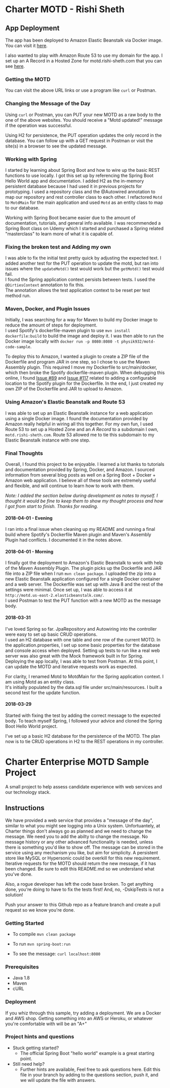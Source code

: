 # Charter MOTD - Rishi Sheth

## App Deployment
The app has been deployed to Amazon Elastic Beanstalk via Docker image.  You can visit it [here](http://motd.us-east-2.elasticbeanstalk.com).
  
I also wanted to play with Amazon Route 53 to use my domain for the app.  I set up an A Record in a Hosted Zone
for motd.rishi-sheth.com that you can see [here](http://motd.rishi-sheth.com).

### Getting the MOTD
You can visit the above URL links or use a program like `curl` or Postman.

### Changing the Message of the Day
Using `curl` or Postman, you can PUT your new MOTD as a raw body to the one of the above websites.  You should receive 
a "Motd updated!" message if the operation was successful.

Using H2 for persistence, the PUT operation updates the only record in the database.  You can follow up with a GET 
request in Postman or visit the site(s) in a browser to see the updated message.

### Working with Spring

I started by learning about Spring Boot and how to wire up the basic REST functions to use locally.  I got this set up
by referencing the Spring Boot Hello World app and documentation.  I added H2 as the in-memory persistent database 
because I had used it in previous projects for prototyping.  I used a repository class and the @Autowired annotation
 to map our repository and rest controller class to each other.  I refactored `Motd` to `MotdMain` for the main 
 application and used `Motd` as an entity class to map to our database.
 
Working with Spring Boot became easier due to the amount of documentation, tutorials, and general 
info available.  I was recommended a Spring Boot class on Udemy which I started and purchased a Spring related "masterclass"
to learn more of what it is capable of.

### Fixing the broken test and Adding my own

I was able to fix the initial test pretty quick by adjusting the expected text.  I added another test for the PUT operation
to update the motd, but ran into issues where the `updateMotd()` test would work but the `getMotd()` test would fail.  
I found the Spring application context persists between tests. I used the `@DirtiesContext` annotation to fix this.  
The annotation allows the test application context to be reset per test method run.

### Maven, Docker, and Plugin Issues
Initially, I was searching for a way for Maven to build my Docker image to reduce the amount of steps for deployment.  
I used Spotify's dockerfile-maven plugin to use `mvn install dockerfile:build` to build the image and deploy
it.  I was then able to run the Docker image locally with `docker run -p 8080:8080 -t physik932/motd-code-sample`.

To deploy this to Amazon, I wanted a plugin to create a ZIP file of the Dockerfile and program JAR in one step, so I 
chose to use the Maven Assembly plugin.  This required I move my Dockerfile to src/main/docker, which then broke the 
Spotify dockerfile-maven plugin.  When debugging this online, I found [Issue #89](https://github.com/spotify/dockerfile-maven/pull/89) and [Issue #117](https://github.com/spotify/dockerfile-maven/issues/117)
 related to adding a configurable location to the Spotify plugin for the Dockerfile.  In the end, I just created my own ZIP of the Dockerfile
 and JAR to upload to Amazon.
 
### Using Amazon's Elastic Beanstalk and Route 53
I was able to set up an Elastic Beanstalk instance for a web application using a single Docker image.  I found the 
documentation provided by Amazon really helpful in wiring all this together.  For my own fun, I used Route 53 to set up
a Hosted Zone and an _A Record_ to a subdomain I own, `motd.rishi-sheth.com`.  Route 53 allowed me to tie this subdomain
to my Elastic Beanstalk instance with one step.  

### Final Thoughts
Overall, I found this project to be enjoyable.  I learned a lot thanks to tutorials and documentation provided by Spring, 
Docker, and Amazon.  I sourced information from several blog posts as well on a Spring Boot + Docker + Amazon web 
application.  I believe all of these tools are extremely useful and flexible, and will continue to learn how to work 
with them.

_Note: I added the section below during development as notes to myself.  I thought it would be fine to keep them to 
show my thought process and how I got from start to finish.  Thanks for reading._

#### 2018-04-01 - Evening
I ran into a final issue when cleaning up my README and running a final build where Spotify's Dockerfile Maven plugin and Maven's Assembly Plugin
had conflicts.  I documented it in the notes above.

#### 2018-04-01 - Morning
I finally got the deployment to Amazon's Elastic Beanstalk to work with help of the Maven Assembly Plugin.  The plugin
picks up the Dockerfile and JAR file into a ZIP file when I run `mvn clean package`.  I uploaded the zip into a new
Elastic Beanstalk application configured for a single Docker container and a web server.  The Dockerfile was set up with
Java 8 and the rest of the settings were minimal.  Once set up, I was able to access it at `http://motd.us-east-2.elasticbeanstalk.com/`.  
I used Postman to test the PUT function with a new MOTD as the message body.  

#### 2018-03-31
I've loved Spring so far.  JpaRepository and Autowiring into the controller were easy to set up basic CRUD operations.  
I used an H2 database with one table and one row of the current MOTD.  In the application.properties, I set up some basic
properties for the database and console access when deployed.  Setting up tests to run like a real web server was also
great with the Mock framework built in for Spring.  Deploying the app locally, I was able to test from Postman.  At this
point, I can update the MOTD and iterative requests work as expected.

For clarity, I renamed Motd to MotdMain for the Spring application context.  I am using Motd as an entity class.  
It's initially populated by the data.sql file under src/main/resources.  I built a second test for the update function.

#### 2018-03-29
Started with fixing the test by adding the correct message to the expected body.  To teach myself Spring, I followed 
your advice and cloned the Spring Boot Hello World project. 

I've set up a basic H2 database for the persistence of the MOTD.  The plan now is to tie CRUD operations in H2 to the 
REST operations in my controller.

# Charter Enterprise MOTD Sample Project
A small project to help assess candidate experience with web services and our technology stack.

## Instructions
We have provided a web service that provides a "message of the day", similar to what you might see logging into a 
Unix system. Unfortuantely, at Charter things don't always go as planned and we need to change the message.  We need you
 to add the abilty to change the 
message.  No message history or any other advanced functionality is needed, unless there is something you'd like to show
off.  The message can be stored in the service using any mechanism you like, but aim for simplicity.  A persistent store
like MySQL or Hypersonic could be overkill for this new requirement.  Iterative 
requests for the MOTD should return the new message, if it has been changed.
Be sure to edit this README.md so we understand what you've done.

Also, a rogue developer has left the code base broken.  To get anything done, you're doing to have to fix the tests first!
And, no, -DskipTests is not a solution!

Push your answer to this Github repo as a feature branch and create a pull request so we know you're done.

### Getting Started
* To compile
```mvn clean package```

* To run
```mvn spring-boot:run```

* To see the message:
```curl localhost:8080```

### Prerequisites
* Java 1.8
* Maven
* cURL
  
### Deployment
If you whiz through this sample, try adding a deployment.   We are a Docker and AWS shop.  Getting something into an
AWS or Heroku, or whatever you're comfortable with will be an "A+"

### Project hints and questions
* Stuck getting started?
  * The official Spring Boot "hello world" example is a great starting point.
* Still need help?
  * Further hints are available, Feel free to ask questions here.  Edit this file in your branch by adding to the 
questions section, push it, and we will update the file with answers. 


